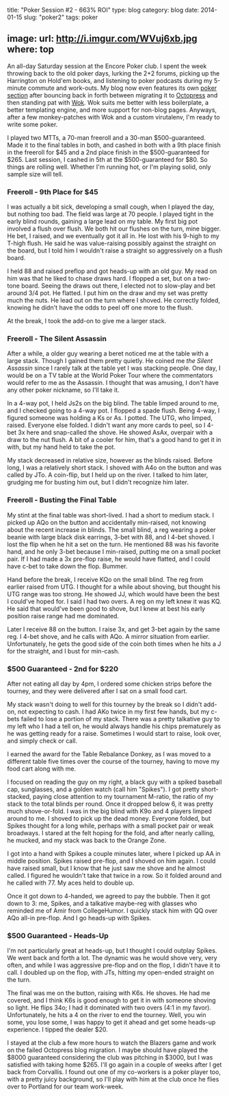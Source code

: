 title: "Poker Session #2 - 663% ROI"
type: blog
category: blog
date: 2014-01-15
slug: "poker2"
tags: poker

image:
    url: http://i.imgur.com/WVuj6xb.jpg
    where: top
---

An all-day Saturday session at the Encore Poker club. I spent the week throwing
back to the old poker days, lurking the 2+2 forums, picking up the Harrington
on Hold'em books, and listening to poker podcasts during my 5-minute commute
and work-outs. My blog now even features its own [poker
section](/blog/tags/poker) after bouncing back in forth between migrating it to
[Octopress](http://octopress.org) and then standing pat with
[Wok](http://wok.mythmon.com). Wok suits me better with less boilerplate, a
better templating engine, and more support for non-blog pages. Anyways, after a
few monkey-patches with Wok and a custom virutalenv, I'm ready to write some
poker.

I played two MTTs, a 70-man freeroll and a 30-man $500-guaranteed. Made it to
the final tables in both, and cashed in both with a 9th place finish in the
freeroll for $45 and a 2nd place finish in the $500-guaranteed for $265.  Last
session, I cashed in 5th at the $500-guaranteed for $80. So things are rolling well.
Whether I'm running hot, or I'm playing solid, only sample size will tell.

### Freeroll - 9th Place for $45

I was actually a bit sick, developing a small cough, when I played the day, but
nothing too bad. The field was large at 70 people. I played tight in the early
blind rounds, gaining a large lead on my table. My first big pot involved a
flush over flush.  We both hit our flushes on the turn, mine bigger. He bet, I
raised, and we eventually got it all in. He lost with his 9-high to my T-high
flush. He said he was value-raising possibly against the straight on the board,
but I told him I wouldn't raise a straight so aggressively on a flush board.

I held 88 and raised preflop and got heads-up with an old guy. My read on him
was that he liked to chase draws hard. I flopped a set, but on a two-tone board.
Seeing the draws out there, I elected not to slow-play and bet around 3/4 pot. He
flatted. I put him on the draw and my set was pretty much the nuts. He lead out on
the turn where I shoved. He correctly folded, knowing he didn't have the odds
to peel off one more to the flush.

At the break, I took the add-on to give me a larger stack.

### Freeroll - The Silent Assassin

After a while, a older guy wearing a beret noticed me at the table with a large
stack. Though I gained them pretty quietly. He coined me *the Silent Assassin*
since I rarely talk at the table yet I was stacking people. One day, I would be
on a TV table at the World Poker Tour where the commentators would refer to me
as the Assassin. I thought that was amusing, I don't have any other poker
nickname, so I'll take it.

In a 4-way pot, I held Js2s on the big blind. The table limped around to me, and
I checked going to a 4-way pot. I flopped a spade flush. Being 4-way, I figured
someone was holding a Ks or As. I potted. The UTG, who limped, raised. Everyone
else folded. I didn't want any more cards to peel, so I 4-bet 3x here and
snap-called the shove. He showed AsAx, overpair with a draw to the nut flush.
A bit of a cooler for him, that's a good hand to get it in with, but my hand
held to take the pot.

My stack decreased in relative size, however as the blinds raised. Before long,
I was a relatively short stack. I shoved with A4o on the button and was called
by JTo. A coin-flip, but I held up on the river. I talked to him later, grudging
me for busting him out, but I didn't recognize him later.

### Freeroll - Busting the Final Table

My stint at the final table was short-lived. I had a short to medium stack.
I picked up AQo on the button and accidentally min-raised, not knowing about
the recent increase in blinds. The small blind, a reg wearing a poker beanie
with large black disk earrings, 3-bet with 88, and I 4-bet shoved. I lost the
flip when he hit a set on the turn. He mentioned 88 was his favorite hand, and
he only 3-bet because I min-raised, putting me on a small pocket pair. If I had
made a 3x pre-flop raise, he would have flatted, and I could have c-bet to take
down the flop. Bummer.

Hand before the break, I receive KQo on the small blind. The reg from earlier
raised from UTG. I thought for a while about shoving, but thought his UTG range
was too strong. He showed JJ, which would have been the best I could've hoped
for. I said I had two overs. A reg on my left knew it was KQ. He said that
would've been good to shove, but I knew at best his early position raise range
had me dominated.

Later I receive 88 on the button. I raise 3x, and get 3-bet again by the same
reg. I 4-bet shove, and he calls with AQo. A mirror situation from earlier.
Unfortunately, he gets the good side of the coin both times when he hits a J
for the straight, and I bust for min-cash.

### $500 Guaranteed - 2nd for $220

After not eating all day by 4pm, I ordered some chicken strips before the
tourney, and they were delivered after I sat on a small food cart.

My stack wasn't doing to well for this tourney by the break so I didn't add-on,
not expecting to cash. I had AKo twice in my first few hands, but my c-bets
failed to lose a portion of my stack. There was a pretty talkative guy to my
left who I had a tell on, he would always handle his chips prematurely as he
was getting ready for a raise. Sometimes I would start to raise, look over, and
simply check or call.

I earned the award for the Table Rebalance Donkey, as I was moved to a
different table five times over the course of the tourney, having to move my
food cart along with me.

I focused on reading the guy on my right, a black guy with a spiked baseball
cap, sunglasses, and a golden watch (call him "Spikes"). I got pretty
short-stacked, paying close attention to my tournament M-ratio, the ratio of my
stack to the total blinds per round. Once it dropped below 6, it was pretty
much shove-or-fold. I was in the big blind with K9o and 4 players limped around
to me. I shoved to pick up the dead money. Everyone folded, but Spikes thought
for a long while, perhaps with a small pocket pair or weak broadways. I stared
at the felt hoping for the fold, and after nearly calling, he mucked, and my
stack was back to the Orange Zone.

I got into a hand with Spikes a couple minutes later, where I picked up AA in
middle position. Spikes raised pre-flop, and I shoved on him again. I could
have raised small, but I know that he just saw me shove and he almost called.
I figured he wouldn't take that twice in a row. So it folded around and he
called with 77. My aces held to double up.

Once it got down to 4-handed, we agreed to pay the bubble. Then it got down to
3: me, Spikes, and a talkative maybe-reg with glasses who reminded me of Amir
from CollegeHumor. I quickly stack him with QQ over AQo all-in pre-flop. And
I go heads-up with Spikes.

### $500 Guaranteed - Heads-Up

I'm not particularly great at heads-up, but I thought I could outplay Spikes.
We went back and forth a lot. The dynamic was he would shove very, very often,
and while I was aggressive pre-flop and on the flop, I didn't have it to call.
I doubled up on the flop, with JTs, hitting my open-ended straight on the turn.

The final was me on the button, raising with K6s. He shoves. He had me covered,
and I think K6s is good enough to get it in with someone shoving so light. He
flips 34o; I had it dominated with two overs (4:1 in my favor). Unfortunately,
he hits a 4 on the river to end the tourney. Well, you win some, you lose some,
I was happy to get it ahead and get some heads-up experience. I tipped the
dealer $20.

I stayed at the club a few more hours to watch the Blazers game and work on the
failed Octopress blog migration. I maybe should have played the $8000 guaranteed
considering the club was pitching in $3000, but I was satisfied with taking
home $265. I'll go again in a couple of weeks after I get back from Corvallis.
I found out one of my co-workers is a poker player too, with a pretty juicy
background, so I'll play with him at the club once he flies over to Portland
for our team work-week.
